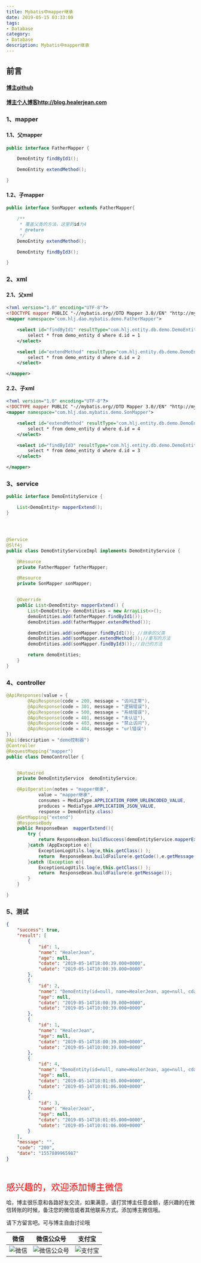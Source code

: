 ```yaml
---
title: Mybatis中mapper继承
date: 2019-05-15 03:33:00
tags: 
- Database
category: 
- Database
description: Mybatis中mapper继承
---
```


<!-- 

https://raw.githubusercontent.com/HealerJean/HealerJean.github.io/master/blogImages/
　　首行缩进

<font  clalss="healerColor" color="red" size="5" >     </font>

<font  clalss="healerSize"  size="5" >     </font>
-->




## 前言

#### [博主github](https://github.com/HealerJean)
#### [博主个人博客http://blog.healerjean.com](http://HealerJean.github.io)    



### 1、mapper

#### 1.1、父mapper

```java
public interface FatherMapper {

    DemoEntity findById1();

    DemoEntity extendMethod();

}
```

#### 1.2、子mapper

```java
public interface SonMapper extends FatherMapper{

    /**
     * 覆盖父类的方法，这里的id为4
     * @return
     */
    DemoEntity extendMethod();

    DemoEntity findById3();

}

```



### 2、xml

#### 2.1、父xml

```xml
<?xml version="1.0" encoding="UTF-8"?>
<!DOCTYPE mapper PUBLIC "-//mybatis.org//DTD Mapper 3.0//EN" "http://mybatis.org/dtd/mybatis-3-mapper.dtd" >
<mapper namespace="com.hlj.dao.mybatis.demo.FatherMapper">

    <select id="findById1" resultType="com.hlj.entity.db.demo.DemoEntity">
        select * from demo_entity d where d.id = 1
    </select>

    <select id="extendMethod" resultType="com.hlj.entity.db.demo.DemoEntity">
        select * from demo_entity d where d.id = 2
    </select>

</mapper>
```



#### 2.2、子xml

```xml
<?xml version="1.0" encoding="UTF-8"?>
<!DOCTYPE mapper PUBLIC "-//mybatis.org//DTD Mapper 3.0//EN" "http://mybatis.org/dtd/mybatis-3-mapper.dtd" >
<mapper namespace="com.hlj.dao.mybatis.demo.SonMapper">

    <select id="extendMethod" resultType="com.hlj.entity.db.demo.DemoEntity">
        select * from demo_entity d where d.id = 4
    </select>

    <select id="findById3" resultType="com.hlj.entity.db.demo.DemoEntity">
        select * from demo_entity d where d.id = 3
    </select>

</mapper>
```



### 3、service

```java
public interface DemoEntityService {

    List<DemoEntity> mapperExtend();
}




@Service
@Slf4j
public class DemoEntityServiceImpl implements DemoEntityService {

    @Resource
    private FatherMapper fatherMapper;

    @Resource
    private SonMapper sonMapper;


    @Override
    public List<DemoEntity> mapperExtend() {
        List<DemoEntity> demoEntities = new ArrayList<>();
        demoEntities.add(fatherMapper.findById1());
        demoEntities.add(fatherMapper.extendMethod());

        demoEntities.add(sonMapper.findById1()); //继承的父类
        demoEntities.add(sonMapper.extendMethod());//重写的方法
        demoEntities.add(sonMapper.findById3());//自己的方法

        return demoEntities;
    }
}
```



### 4、controller

```java
@ApiResponses(value = {
        @ApiResponse(code = 200, message = "访问正常"),
        @ApiResponse(code = 301, message = "逻辑错误"),
        @ApiResponse(code = 500, message = "系统错误"),
        @ApiResponse(code = 401, message = "未认证"),
        @ApiResponse(code = 403, message = "禁止访问"),
        @ApiResponse(code = 404, message = "url错误")
})
@Api(description = "demo控制器")
@Controller
@RequestMapping("mapper")
public class DemoController {


    @Autowired
    private DemoEntityService  demoEntityService;

    @ApiOperation(notes = "mapper继承",
            value = "mapper继承",
            consumes = MediaType.APPLICATION_FORM_URLENCODED_VALUE,
            produces = MediaType.APPLICATION_JSON_VALUE,
            response = DemoEntity.class)
    @GetMapping("extend")
    @ResponseBody
    public ResponseBean  mapperExtend(){
        try {
            return ResponseBean.buildSuccess(demoEntityService.mapperExtend());
        }catch (AppException e){
            ExceptionLogUtils.log(e,this.getClass() );
            return  ResponseBean.buildFailure(e.getCode(),e.getMessage());
        }catch (Exception e){
            ExceptionLogUtils.log(e,this.getClass() );
            return  ResponseBean.buildFailure(e.getMessage());
        }
    }

}
```



### 5、测试

```json
{
    "success": true,
    "result": [
        {
            "id": 1,
            "name": "HealerJean",
            "age": null,
            "cdate": "2019-05-14T18:00:39.000+0000",
            "udate": "2019-05-14T10:00:39.000+0000"
        },
        {
            "id": 2,
            "name": "DemoEntity(id=null, name=HealerJean, age=null, cdate=null, udate=null)1",
            "age": null,
            "cdate": "2019-05-14T18:00:39.000+0000",
            "udate": "2019-05-14T10:00:39.000+0000"
        },
        {
            "id": 1,
            "name": "HealerJean",
            "age": null,
            "cdate": "2019-05-14T18:00:39.000+0000",
            "udate": "2019-05-14T10:00:39.000+0000"
        },
        {
            "id": 4,
            "name": "DemoEntity(id=null, name=HealerJean, age=null, cdate=null, udate=null)1",
            "age": null,
            "cdate": "2019-05-14T18:01:05.000+0000",
            "udate": "2019-05-14T10:01:06.000+0000"
        },
        {
            "id": 3,
            "name": "HealerJean",
            "age": null,
            "cdate": "2019-05-14T18:01:05.000+0000",
            "udate": "2019-05-14T10:01:06.000+0000"
        }
    ],
    "message": "",
    "code": "200",
    "date": "1557889965987"
}
```





<br/>
<br/>

<font  color="red" size="5" >     
感兴趣的，欢迎添加博主微信
 </font>

<br/>



哈，博主很乐意和各路好友交流，如果满意，请打赏博主任意金额，感兴趣的在微信转账的时候，备注您的微信或者其他联系方式。添加博主微信哦。    

请下方留言吧。可与博主自由讨论哦

|微信 | 微信公众号|支付宝|
|:-------:|:-------:|:------:|
| ![微信](https://raw.githubusercontent.com/HealerJean/HealerJean.github.io/master/assets/img/tctip/weixin.jpg)|![微信公众号](https://raw.githubusercontent.com/HealerJean/HealerJean.github.io/master/assets/img/my/qrcode_for_gh_a23c07a2da9e_258.jpg)|![支付宝](https://raw.githubusercontent.com/HealerJean/HealerJean.github.io/master/assets/img/tctip/alpay.jpg) |



<!-- Gitalk 评论 start  -->

<link rel="stylesheet" href="https://unpkg.com/gitalk/dist/gitalk.css">

<script src="https://unpkg.com/gitalk@latest/dist/gitalk.min.js"></script> 
<div id="gitalk-container"></div>    
 <script type="text/javascript">
    var gitalk = new Gitalk({
		clientID: `1d164cd85549874d0e3a`,
		clientSecret: `527c3d223d1e6608953e835b547061037d140355`,
		repo: `HealerJean.github.io`,
		owner: 'HealerJean',
		admin: ['HealerJean'],
		id: 'xbHhB8LlPIkJXyNQ',
    });
    gitalk.render('gitalk-container');
</script> 


<!-- Gitalk end -->

